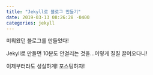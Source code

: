 ```yaml
---
title: "Jekyll로 블로그 만들기"
date: 2019-03-13 08:26:28 -0400
categories: jekyll
---
```


미뤄왔던 블로그를 만들었다! 

Jekyll로 만들면 10분도 안걸리는 것을...이렇게 질질 끌어오다니!

이제부터라도 성실하게! 포스팅하자!



